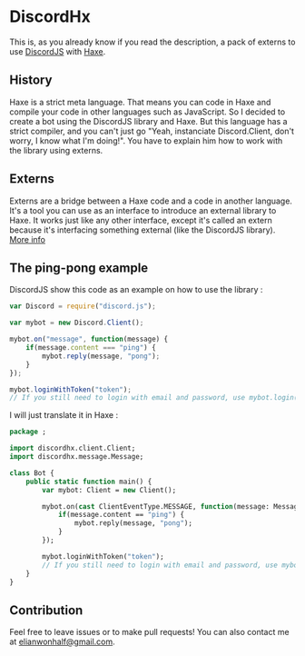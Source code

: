 # DiscordHx

This is, as you already know if you read the description, a pack of externs to use [DiscordJS](https://github.com/hydrabolt/discord.js) with [Haxe](http://haxe.org/).

## History
Haxe is a strict meta language. That means you can code in Haxe and compile your code in other languages such as JavaScript. So I decided to create a bot using the DiscordJS library and Haxe. But this language has a strict compiler, and you can't just go "Yeah, instanciate Discord.Client, don't worry, I know what I'm doing!". You have to explain him how to work with the library using externs.

## Externs
Externs are a bridge between a Haxe code and a code in another language. It's a tool you can use as an interface to introduce an external library to Haxe. It works just like any other interface, except it's called an extern because it's interfacing something external (like the DiscordJS library). [More info](https://haxe.org/manual/lf-externs.html)

## The ping-pong example
DiscordJS show this code as an example on how to use the library :

```js
var Discord = require("discord.js");

var mybot = new Discord.Client();

mybot.on("message", function(message) {
    if(message.content === "ping") {
        mybot.reply(message, "pong");
    }
});

mybot.loginWithToken("token");
// If you still need to login with email and password, use mybot.login("email", "password");
```

I will just translate it in Haxe :

```haxe
package ;

import discordhx.client.Client;
import discordhx.message.Message;

class Bot {
    public static function main() {
        var mybot: Client = new Client();

        mybot.on(cast ClientEventType.MESSAGE, function(message: Message) {
            if(message.content == "ping") {
                mybot.reply(message, "pong");
            }
        });

        mybot.loginWithToken("token");
        // If you still need to login with email and password, use mybot.login("email", "password");
    }
}
```

## Contribution
Feel free to leave issues or to make pull requests! You can also contact me at elianwonhalf@gmail.com.